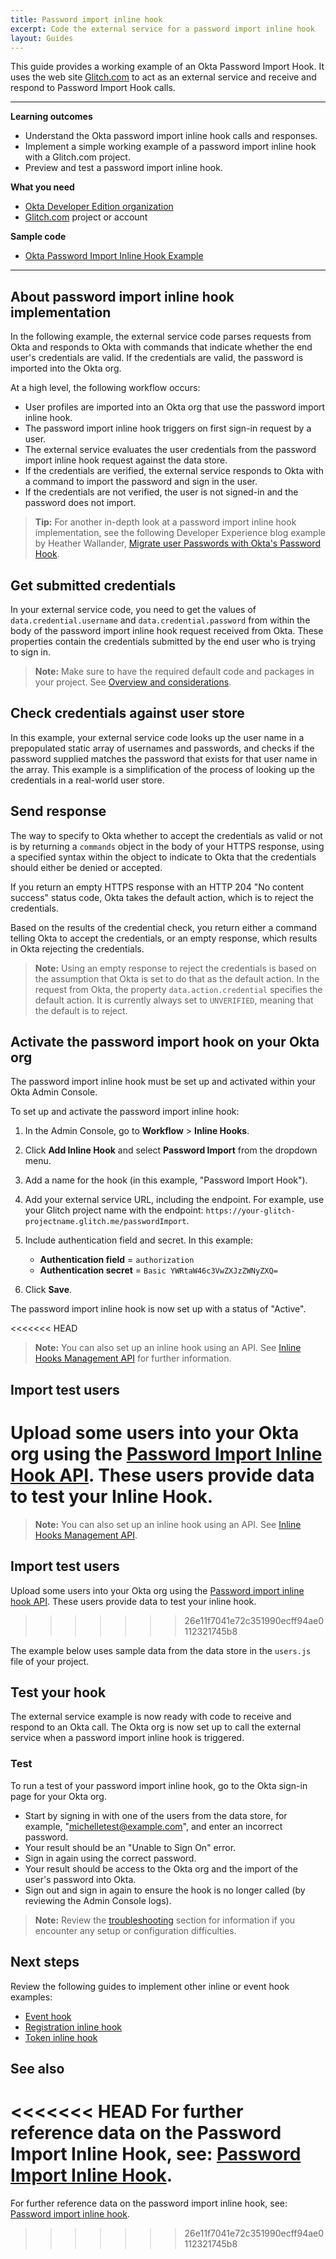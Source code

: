 ```yaml
---
title: Password import inline hook
excerpt: Code the external service for a password import inline hook
layout: Guides
---
```


This guide provides a working example of an Okta Password Import Hook. It uses the web site [Glitch.com](https://glitch.com) to act as an external service and receive and respond to Password Import Hook calls.

---

**Learning outcomes**

* Understand the Okta password import inline hook calls and responses.
* Implement a simple working example of a password import inline hook with a Glitch.com project.
* Preview and test a password import inline hook.

**What you need**

* [Okta Developer Edition organization](https://developer.okta.com/signup/)
* [Glitch.com](https://glitch.com) project or account

**Sample code**

* [Okta Password Import Inline Hook Example](https://glitch.com/~okta-passwordimport-inlinehook)

---

## About password import inline hook implementation

In the following example, the external service code parses requests from Okta and responds to Okta with commands that indicate whether the end user's credentials are valid. If the credentials are valid, the password is imported into the Okta org.

At a high level, the following workflow occurs:

* User profiles are imported into an Okta org that use the password import inline hook.
* The password import inline hook triggers on first sign-in request by a user.
* The external service evaluates the user credentials from the password import inline hook request against the data store.
* If the credentials are verified, the external service responds to Okta with a command to import the password and sign in the user.
* If the credentials are not verified, the user is not signed-in and the password does not import.

> **Tip:** For another in-depth look at a password import inline hook implementation, see the following Developer Experience blog example by Heather Wallander, [Migrate user Passwords with Okta's Password Hook](https://developer.okta.com/blog/2020/09/18/password-hook-migration).

## Get submitted credentials

In your external service code, you need to get the values of `data.credential.username` and `data.credential.password` from within the body of the password import inline hook request received from Okta. These properties contain the credentials submitted by the end user who is trying to sign in.

> **Note:** Make sure to have the required default code and packages in your project. See [Overview and considerations](/docs/guides/common-hook-set-up-steps).

<StackSelector snippet="request"/>

## Check credentials against user store

In this example, your external service code looks up the user name in a prepopulated static array of usernames and passwords, and checks if the password supplied matches the password that exists for that user name in the array. This example is a simplification of the process of looking up the credentials in a real-world user store.

<StackSelector snippet="check-against-user-store" noSelector/>

## Send response

The way to specify to Okta whether to accept the credentials as valid or not is by returning a `commands` object in the body of your HTTPS response, using a specified syntax within the object to indicate to Okta that the credentials should either be denied or accepted.

If you return an empty HTTPS response with an HTTP 204 "No content success" status code, Okta takes the default action, which is to reject the credentials.

Based on the results of the credential check, you return either a command telling Okta to accept the credentials, or an empty response, which results in Okta rejecting the credentials.

<StackSelector snippet="send-response" noSelector/>

>**Note:** Using an empty response to reject the credentials is based on the assumption that Okta is set to do that as the default action. In the request from Okta, the property `data.action.credential` specifies the default action. It is currently always set to `UNVERIFIED`, meaning that the default is to reject.

## Activate the password import hook on your Okta org

The password import inline hook must be set up and activated within your Okta Admin Console.

To set up and activate the password import inline hook:

1. In the Admin Console, go to **Workflow** > **Inline Hooks**.
2. Click **Add Inline Hook** and select **Password Import** from the dropdown menu.
3. Add a name for the hook (in this example, "Password Import Hook").
4. Add your external service URL, including the endpoint. For example, use your Glitch project name with the endpoint: `https://your-glitch-projectname.glitch.me/passwordImport`.
5. Include authentication field and secret. In this example:

    * **Authentication field** = `authorization`
    * **Authentication secret** = `Basic YWRtaW46c3VwZXJzZWNyZXQ=`
6. Click **Save**.

The password import inline hook is now set up with a status of "Active".

<<<<<<< HEAD
> **Note:** You can also set up an inline hook using an API. See [Inline Hooks Management API](/docs/references/api/inline-hooks/#create-inline-hook) for further information.

## Import test users

Upload some users into your Okta org using the [Password Import Inline Hook API](/docs/references/api/users/#create-user-with-password-import-inline-hook). These users provide data to test your Inline Hook.
=======
> **Note:** You can also set up an inline hook using an API. See [Inline Hooks Management API](/docs/reference/api/inline-hooks/#create-inline-hook).

## Import test users

Upload some users into your Okta org using the [Password import inline hook API](/docs/reference/api/users/#create-user-with-password-import-inline-hook). These users provide data to test your inline hook.
>>>>>>> 26e11f7041e72c351990ecff94ae0112321745b8

The example below uses sample data from the data store in the `users.js` file of your project.

<StackSelector snippet="password-import-api" noSelector/>

## Test your hook

The external service example is now ready with code to receive and respond to an Okta call. The Okta org is now set up to call the external service when a password import inline hook is triggered.

### Test

To run a test of your password import inline hook, go to the Okta sign-in page for your Okta org.

* Start by signing in with one of the users from the data store, for example, "michelletest@example.com", and enter an incorrect password.
* Your result should be an "Unable to Sign On" error.
* Sign in again using the correct password.
* Your result should be access to the Okta org and the import of the user's password into Okta.
* Sign out and sign in again to ensure the hook is no longer called (by reviewing the Admin Console logs).

> **Note:** Review the [troubleshooting](/docs/guides/common-hook-set-up-steps/nodejs/main/#troubleshoot-hook-implementations) section for information if you encounter any setup or configuration difficulties.

## Next steps

Review the following guides to implement other inline or event hook examples:

* [Event hook](/docs/guides/event-hook-implementation/)
* [Registration inline hook](/docs/guides/registration-inline-hook/)
* [Token inline hook](/docs/guides/token-inline-hook/)

## See also

<<<<<<< HEAD
For further reference data on the Password Import Inline Hook, see: [Password Import Inline Hook](/docs/references/password-hook/).
=======
For further reference data on the password import inline hook, see: [Password import inline hook](/docs/reference/password-hook/).
>>>>>>> 26e11f7041e72c351990ecff94ae0112321745b8
